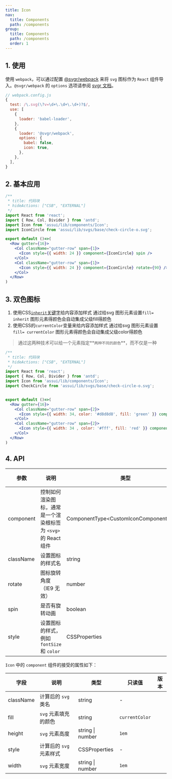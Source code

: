 ```yaml
---
title: Icon
nav:
  title: Components
  path: /components
group:
  title: Components
  path: /components
  order: 1
---
```

## 1. 使用
使用 `webpack`，可以通过配置 [@svgr/webpack](https://www.npmjs.com/package/@svgr/webpack) 来将 `svg` 图标作为 `React` 组件导入。`@svgr/webpack` 的 `options` 选项请参阅 [svgr 文档](https://github.com/smooth-code/svgr#options)。

```js
// webpack.config.js
{
  test: /\.svg(\?v=\d+\.\d+\.\d+)?$/,
  use: [
    {
      loader: 'babel-loader',
    },
    {
      loader: '@svgr/webpack',
      options: {
        babel: false,
        icon: true,
      },
    },
  ],
}
```
## 2. 基本应用

```jsx
/**
 * title: 代码块
 * hideActions: ["CSB", "EXTERNAL"]
 */
import React from 'react';
import { Row, Col, Divider } from 'antd';
import Icon from 'assui/lib/components/Icon';
import IconCircle from 'assui/lib/svgs/base/check-circle-o.svg';

export default ()=>(
  <Row gutter={16}>
    <Col className="gutter-row" span={1}>
      <Icon style={{ width: 24 }} component={IconCircle} spin />
    </Col>
    <Col className="gutter-row" span={1}>
      <Icon style={{ width: 24 }} component={IconCircle} rotate={90} />
    </Col>
  </Row>
)
```

## 3. 双色图标
1. 使用CSS[`inherit`关键字](http://tympanus.net/codrops/css_reference/inherit)给内容添加样式
通过给svg 图形元素设置`fill= inherit` 图形元素得颜色会自动集成父级fill得颜色
1. 使用CSS的`currentColor`变量来给内容添加样式
通过给svg 图形元素设置`fill= currentColor` 图形元素得颜色会自动集成父级color得颜色
> 通过这两种技术可以给一个元素指定**`两种不同的颜色`**，而不仅是一种


```jsx
/**
 * title: 代码块
 * hideActions: ["CSB", "EXTERNAL"]
 */
import React from 'react';
import { Row, Col, Divider } from 'antd';
import Icon from 'assui/lib/components/Icon';
import CheckCircle from 'assui/lib/svgs/base/check-circle-o.svg';


export default ()=>(
  <Row gutter={16}>
    <Col className="gutter-row" span={2}>
      <Icon style={{ width: 34, color: '#d8d8d8', fill: 'green' }} component={CheckCircle} spin />
    </Col>
    <Col className="gutter-row" span={2}>
      <Icon style={{ width: 34 , color: '#fff', fill: 'red' }} component={CheckCircle} />
    </Col>
  </Row>
)
```

## 4. API
| 参数 | 说明 | 类型 | 默认值 | 版本 |
| --- | --- | --- | --- | --- |
| component | 控制如何渲染图标，通常是一个渲染根标签为 `<svg>` 的 React 组件 | ComponentType<CustomIconComponentProps\> | - |  |
| className | 设置图标的样式名 | string | - |  |
| rotate | 图标旋转角度（IE9 无效） | number | - |  |
| spin | 是否有旋转动画 | boolean | false |  |
| style | 设置图标的样式，例如 `fontSize` 和 `color` | CSSProperties | - |  |

`Icon` 中的 `component` 组件的接受的属性如下：

| 字段      | 说明                    | 类型             | 只读值         | 版本 |
| --------- | ----------------------- | ---------------- | -------------- | ---- |
| className | 计算后的 `svg` 类名     | string           | -              |      |
| fill      | `svg` 元素填充的颜色    | string           | `currentColor` |      |
| height    | `svg` 元素高度          | string \| number | `1em`          |      |
| style     | 计算后的 `svg` 元素样式 | CSSProperties    | -              |      |
| width     | `svg` 元素宽度          | string \| number | `1em`          |      |


